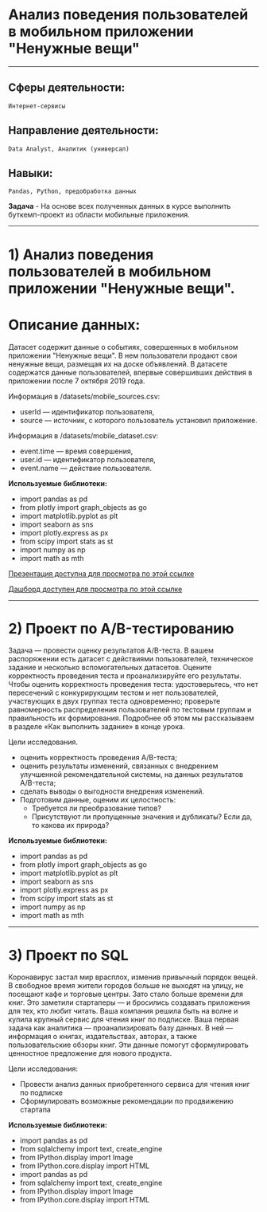 #  Анализ поведения пользователей в мобильном приложении "Ненужные вещи"
________________
## Сферы деятельности: 
`Интернет-сервисы`

## Направление деятельности: 
`Data Analyst, Аналитик (универсал)`

## Навыки:
`Pandas, Python, предобработка данных	`

**Задача** - На основе всех полученных данных в курсе выполнить буткемп-проект из области мобильные приложения.
________
# 1) Анализ поведения пользователей в мобильном приложении "Ненужные вещи".

# Описание данных:

Датасет содержит данные о событиях, совершенных в мобильном приложении "Ненужные вещи". В нем пользователи продают свои ненужные вещи, размещая их на доске объявлений. В датасете содержатся данные пользователей, впервые совершивших действия в приложении после 7 октября 2019 года.

Информация в /datasets/mobile_sources.csv:

- userId — идентификатор пользователя,
- source — источник, с которого пользователь установил приложение.
  
Информация в /datasets/mobile_dataset.csv:

- event.time — время совершения,
- user.id — идентификатор пользователя,
- event.name — действие пользователя.

**Используемые библиотеки:**
- import pandas as pd
- from plotly import graph_objects as go
- import matplotlib.pyplot as plt
- import seaborn as sns
- import plotly.express as px
- from scipy import stats as st
- import numpy as np
- import math as mth

[Презентация доступна для просмотра по этой ссылке](https://disk.yandex.ru/i/7E9BeYJmnrx9Cw)

[Дашборд доступен для просмотра по этой ссылке](https://public.tableau.com/views/_16972362033250/Dashboard1?:language=en-US&publish=yes&:display_count=n&:origin=viz_share_link)
___________
# 2) Проект по А/B-тестированию

Задача — провести оценку результатов A/B-теста. В вашем распоряжении есть датасет с действиями пользователей, техническое задание и несколько вспомогательных датасетов. Оцените корректность проведения теста и проанализируйте его результаты. Чтобы оценить корректность проведения теста: удостоверьтесь, что нет пересечений с конкурирующим тестом и нет пользователей, участвующих в двух группах теста одновременно; проверьте равномерность распределения пользователей по тестовым группам и правильность их формирования. Подробнее об этом мы рассказываем в разделе «Как выполнить задание» в конце урока.

Цели исследования.
- оценить корректность проведения A/B-теста;
- оценить результаты изменений, связанных с внедрением улучшенной рекомендательной системы, на данных результатов A/B-теста;
- сделать выводы о выгодности внедрения изменений.
- Подготовим данные, оценим их целостность:
    - Требуется ли преобразование типов?
    - Присутствуют ли пропущенные значения и дубликаты? Если да, то какова их природа?

**Используемые библиотеки:**
- import pandas as pd
- from plotly import graph_objects as go
- import matplotlib.pyplot as plt
- import seaborn as sns
- import plotly.express as px
- from scipy import stats as st
- import numpy as np
- import math as mth
___________

# 3) Проект по SQL

Коронавирус застал мир врасплох, изменив привычный порядок вещей. В свободное время жители городов больше не выходят на улицу, не посещают кафе и торговые центры. Зато стало больше времени для книг. Это заметили стартаперы — и бросились создавать приложения для тех, кто любит читать. Ваша компания решила быть на волне и купила крупный сервис для чтения книг по подписке. Ваша первая задача как аналитика — проанализировать базу данных. В ней — информация о книгах, издательствах, авторах, а также пользовательские обзоры книг. Эти данные помогут сформулировать ценностное предложение для нового продукта.

Цели исследования:

- Провести анализ данных приобретенного сервиса для чтения книг по подписке
- Сформулировать возможные рекомендации по продвижению стартапа

**Используемые библиотеки:**
- import pandas as pd
- from sqlalchemy import text, create_engine
- from IPython.display import Image
- from IPython.core.display import HTML
- import pandas as pd
- from sqlalchemy import text, create_engine
- from IPython.display import Image
- from IPython.core.display import HTML
